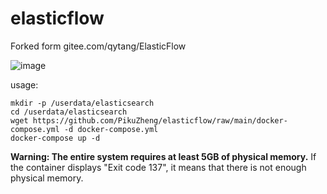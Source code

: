 # elasticflow
Forked form gitee.com/qytang/ElasticFlow

![image](https://user-images.githubusercontent.com/12579522/196368700-b2d673c4-daba-4c89-a383-dc1796d968bd.png)

usage:
```
mkdir -p /userdata/elasticsearch
cd /userdata/elasticsearch
wget https://github.com/PikuZheng/elasticflow/raw/main/docker-compose.yml -d docker-compose.yml
docker-compose up -d
```

**Warning: The entire system requires at least 5GB of physical memory.**
If the container displays "Exit code 137", it means that there is not enough physical memory.

